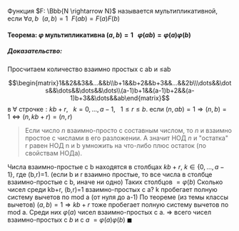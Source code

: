 Функция $F: \Bbb{N \rightarrow N}$ называется мультипликативной, если $\forall a,b \ \ (a,b)=1 \ \ F(ab)=F(a)F(b)$
#### Теорема: $φ$ мультипликативна $(a,b)=1 \ \ \ φ(ab)=φ(a)φ(b)$ 
##### **Доказательство:**
Просчитаем количество взаимно простых с ab и $\leq$ab

$$\begin{matrix}1&&2&&3&&...&&b\\b+1&&b+2&&b+3&&...&&2b\\\dots&&\dots&&\dots&&\dots&&\dots\\(a-1)b+1&&(a-1)b+2&&(a-1)b+3&&\dots&&ab\end{matrix}$$
в $\forall$ строчке$:kb+r, \ \ \ k=0,...,a-1, \ \ \ 1\leqslant r\leqslant b.$ 
если $(n,ab)=1\Rightarrow (n,b)=1\Leftrightarrow (n,kb+r)=(n,r)$ 
>Если число $n$ взаимно-просто с составным числом, то $n$ и взаимно простое с числами в его разложении. А значит НОД $n$ и "остатка" r равен НОД n и b умножить на что-либо плюс остаток (по свойствам НОДа).

Числа взаимно-простые с b находятся в столбцах $kb+r, \ k\in\{0,\dots,a-1\}$, где (b,r)=1.
(если b и r взаимно простые, то все числа в столбце взаимно-простые с b, иначе ни одно)
Таких столбцов $=φ(b)$ 
Сколько чисел среди kb+r, (b,r)=1 взаимно-простых с a?
k пробегает полную систему вычетов по mod a (от нуля до a-1)
По теореме (из темы классы вычетов) $(a,b)=1\Rightarrow kb+r$ тоже пробегает полную систему вычетов по mod a. 
Среди них $φ(a)$ чисел взаимно-простых с a. $\Rightarrow$ всего чисел взаимно-простых с $b$ и с $a$ $=φ(a)φ(b)$ $\blacksquare$